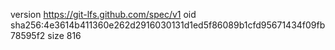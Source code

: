 version https://git-lfs.github.com/spec/v1
oid sha256:4e3614b411360e262d2916030131d1ed5f86089b1cfd95671434f09fb78595f2
size 816
